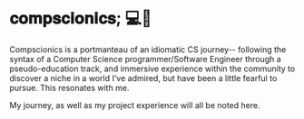 # 𝐜𝐨𝐦𝐩𝐬𝐜𝐢𝐨𝐧𝐢𝐜𝐬; 💻🤖

Compscionics is a portmanteau of an idiomatic CS journey-- following the syntax of a Computer Science programmer/Software Engineer through a pseudo-education track, and immersive experience within the community to discover a niche in a world I've admired, but have been a little fearful to pursue. This resonates with me.

My journey, as well as my project experience will all be noted here.
